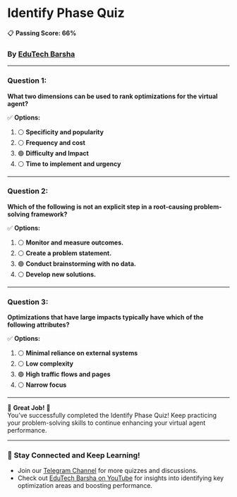 # **Identify Phase Quiz**
📋 **Passing Score: 66%**
### By [EduTech Barsha](https://www.youtube.com/@edutechbarsha) 
---

### **Question 1:**  
**What two dimensions can be used to rank optimizations for the virtual agent?**  

✅ **Options:**  
1. ⚪ **Specificity and popularity**  
2. ⚪ **Frequency and cost**  
3. 🟢 **Difficulty and Impact**  
4. ⚪ **Time to implement and urgency**  

---

### **Question 2:**  
**Which of the following is not an explicit step in a root-causing problem-solving framework?**  

✅ **Options:**  
1. ⚪ **Monitor and measure outcomes.**  
2. ⚪ **Create a problem statement.**  
3. 🟢 **Conduct brainstorming with no data.**  
4. ⚪ **Develop new solutions.**  

---

### **Question 3:**  
**Optimizations that have large impacts typically have which of the following attributes?**  

✅ **Options:**  
1. ⚪ **Minimal reliance on external systems**  
2. ⚪ **Low complexity**  
3. 🟢 **High traffic flows and pages**  
4. ⚪ **Narrow focus**  

---

🎉 **Great Job!** 🎉  
You’ve successfully completed the Identify Phase Quiz! Keep practicing your problem-solving skills to continue enhancing your virtual agent performance.

---

### 🚀 **Stay Connected and Keep Learning!**  
- Join our [Telegram Channel](https://t.me/edutechbarsha) for more quizzes and discussions.  
- Check out [EduTech Barsha on YouTube](https://www.youtube.com/@edutechbarsha) for insights into identifying key optimization areas and boosting performance.

